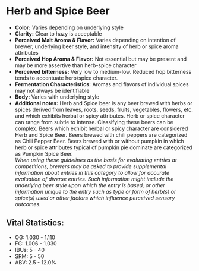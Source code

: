 # Herb and Spice Beer

- **Color:** Varies depending on underlying style
- **Clarity:** Clear to hazy is acceptable
- **Perceived Malt Aroma & Flavor:** Varies depending on intention of brewer, underlying beer style, and intensity of herb or spice aroma attributes
- **Perceived Hop Aroma & Flavor:** Not essential but may be present and may be more assertive than herb-spice character
- **Perceived bitterness:** Very low to medium-low. Reduced hop bitterness tends to accentuate herb/spice character.
- **Fermentation Characteristics:** Aromas and flavors of individual spices may not always be identifiable
- **Body:** Varies with underlying style
- **Additional notes:** Herb and Spice beer is any beer brewed with herbs or spices derived from leaves, roots, seeds, fruits, vegetables, flowers, etc. and which exhibits herbal or spicy attributes. Herb or spice character can range from subtle to intense. Classifying these beers can be complex. Beers which exhibit herbal or spicy character are considered Herb and Spice Beer. Beers brewed with chili peppers are categorized as Chili Pepper Beer. Beers brewed with or without pumpkin in which herb or spice attributes typical of pumpkin pie dominate are categorized as Pumpkin Spice Beer.<br/>
_When using these guidelines as the basis for evaluating entries at competitions, brewers may be asked to provide supplemental information about entries in this category to allow for accurate evaluation of diverse entries. Such information might include the underlying beer style upon which the entry is based, or other information unique to the entry such as type or form of herb(s) or spice(s) used or other factors which influence perceived sensory outcomes._

## Vital Statistics:

- OG: 1.030 - 1.110
- FG: 1.006 - 1.030
- IBUs: 5 - 40
- SRM: 5 - 50
- ABV: 2.5 - 12.0%
